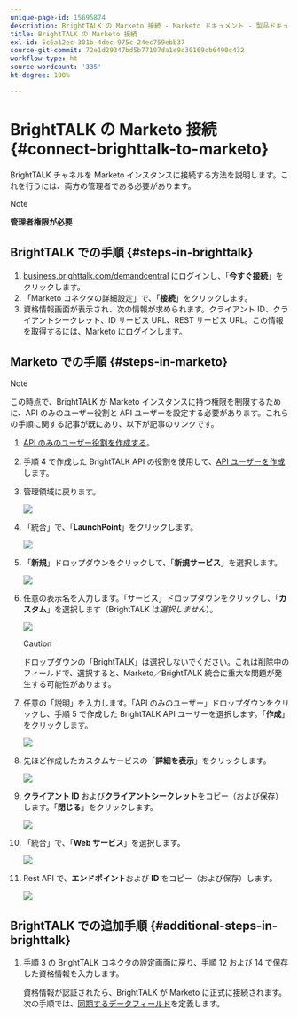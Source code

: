 ```yaml
---
unique-page-id: 15695874
description: BrightTALK の Marketo 接続 - Marketo ドキュメント - 製品ドキュメント
title: BrightTALK の Marketo 接続
exl-id: 5c6a12ec-301b-4dec-975c-24ec759ebb37
source-git-commit: 72e1d29347bd5b77107da1e9c30169cb6490c432
workflow-type: ht
source-wordcount: '335'
ht-degree: 100%

---
```


# BrightTALK の Marketo 接続 {#connect-brighttalk-to-marketo}

BrightTALK チャネルを Marketo インスタンスに接続する方法を説明します。これを行うには、両方の管理者である必要があります。

>[!NOTE]
>
>**管理者権限が必要**

## BrightTALK での手順 {#steps-in-brighttalk}

1. [business.brighttalk.com/demandcentral](https://business.brighttalk.com/demandcentral/login) にログインし、「**今すぐ接続**」をクリックします。
1. 「Marketo コネクタの詳細設定」で、「**接続**」をクリックします。
1. 資格情報画面が表示され、次の情報が求められます。クライアント ID、クライアントシークレット、ID サービス URL、REST サービス URL。この情報を取得するには、Marketo にログインします。

## Marketo での手順 {#steps-in-marketo}

>[!NOTE]
>
>この時点で、BrightTALK が Marketo インスタンスに持つ権限を制限するために、API のみのユーザー役割と API ユーザーを設定する必要があります。これらの手順に関する記事が既にあり、以下が記事のリンクです。

1. [API のみのユーザー役割を作成する](/help/marketo/product-docs/administration/users-and-roles/create-an-api-only-user-role.md)。
1. 手順 4 で作成した BrightTALK API の役割を使用して、[API ユーザーを作成](/help/marketo/product-docs/administration/users-and-roles/create-an-api-only-user.md)します。
1. 管理領域に戻ります。

   ![](assets/one.png)

1. 「統合」で、「**LaunchPoint**」をクリックします。

   ![](assets/two.png)

1. 「**新規**」ドロップダウンをクリックして、「**新規サービス**」を選択します。

   ![](assets/three.png)

1. 任意の表示名を入力します。「サービス」ドロップダウンをクリックし、「**カスタム**」を選択します（BrightTALK は&#x200B;_選択しません_）。

   ![](assets/four.png)

   >[!CAUTION]
   >
   >ドロップダウンの「BrightTALK」は選択しないでください。これは削除中のフィールドで、選択すると、Marketo／BrightTALK 統合に重大な問題が発生する可能性があります。

1. 任意の「説明」を入力します。「API のみのユーザー」ドロップダウンをクリックし、手順 5 で作成した BrightTALK API ユーザーを選択します。「**作成**」をクリックします。

   ![](assets/five.png)

1. 先ほど作成したカスタムサービスの「**詳細を表示**」をクリックします。

   ![](assets/six.png)

1. **クライアント ID** および&#x200B;**クライアントシークレット**&#x200B;をコピー（および保存）します。「**閉じる**」をクリックします。

   ![](assets/eight-1.png)

1. 「統合」で、「**Web サービス**」を選択します。

   ![](assets/nine-1.png)

1. Rest API で、**エンドポイント**&#x200B;および **ID** をコピー（および保存）します。

   ![](assets/ten.png)

## BrightTALK での追加手順 {#additional-steps-in-brighttalk}

1. 手順 3 の BrightTALK コネクタの設定画面に戻り、手順 12 および 14 で保存した資格情報を入力します。

   資格情報が認証されたら、BrightTALK が Marketo に正式に接続されます。次の手順では、[同期するデータフィールド](https://support.brighttalk.com/hc/en-us/articles/115005131274-BrightTALK-Connector-for-Marketo-Choose-the-Fields-to-Sync)を定義します。
